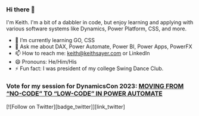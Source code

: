 ### Hi there 👋

I'm Keith. I'm a bit of a dabbler in code, but enjoy learning and applying with various software systems like Dynamics, Power Platform, CSS, and more.

- 🌱 I’m currently learning GO, CSS
- 💬 Ask me about DAX, Power Automate, Power BI, Power Apps, PowerFX
- 📫 How to reach me: keith@keithsayer.com or LinkedIn
- 😄 Pronouns: He/Him/His
- ⚡ Fun fact: I was president of my college Swing Dance Club.

### Vote for my session for DynamicsCon 2023: [MOVING FROM “NO-CODE” TO “LOW-CODE” IN POWER AUTOMATE](https://dynamicscon.com/submission/moving-from-no-code-to-low-code-in-power-automate/)


[![Follow on Twitter][badge_twitter]][link_twitter]
